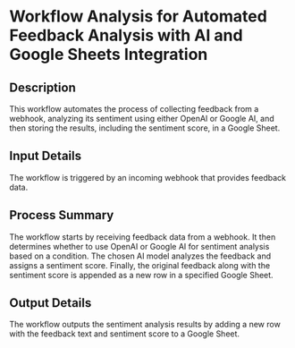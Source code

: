 # Workflow Analysis for Automated Feedback Analysis with AI and Google Sheets Integration

## Description
This workflow automates the process of collecting feedback from a webhook, analyzing its sentiment using either OpenAI or Google AI, and then storing the results, including the sentiment score, in a Google Sheet.

## Input Details
The workflow is triggered by an incoming webhook that provides feedback data.

## Process Summary
The workflow starts by receiving feedback data from a webhook. It then determines whether to use OpenAI or Google AI for sentiment analysis based on a condition. The chosen AI model analyzes the feedback and assigns a sentiment score. Finally, the original feedback along with the sentiment score is appended as a new row in a specified Google Sheet.

## Output Details
The workflow outputs the sentiment analysis results by adding a new row with the feedback text and sentiment score to a Google Sheet.

